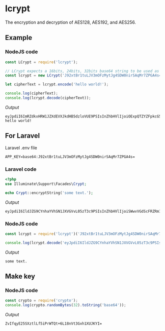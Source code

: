 # lcrypt
The encryption and decryption of AES128, AES192, and AES256.

## Example

### NodeJS code

```javascript
const LCrypt = require('lcrypt');

// LCrypt expects a 16bits, 24bits, 32bits base64 string to be used as key.
const lcrypt = new LCrypt('J92xtBr1tuLJV3mOFzMytJg4SDW0nirSAqMr7ZPGA4s=');

let cipherText = lcrypt.encode('hello world!');

console.log(cipherText);
console.log(lcrypt.decode(cipherText));
```

*Output*

```text
eyJpdiI6ImRZdkxHRW1JZXdEVXJkdHB5dzloVUE9PSIsInZhbHVlIjoiOExpQTZYZFpkcG54VzZQVEtBbVdWQT09IiwibWFjIjoiODhmMTY2OTU2YWYyYzllNjVhNDNiOTUxZWU5ZTQ0OTU3ZjU2ZGYxOGEzOTI1YWJmOTJlNDQ5YjFjOTk0ZTlmZSJ9
hello world!
```

## For Laravel

Laravel .env file

```text
APP_KEY=base64:J92xtBr1tuLJV3mOFzMytJg4SDW0nirSAqMr7ZPGA4s=
```

### Laravel code

```php
<?php
use Illuminate\Support\Facades\Crypt;

echo Crypt::encryptString('some text.');
```

*Output*

```text
eyJpdiI6IldJZG9CYnhaYVhSN1JXVGVvL05zT3c9PSIsInZhbHVlIjoiSWwvVGdScFRZRm1KNTVnZnZEamg1Zz09IiwibWFjIjoiY2MzOTFhZmRhMTYxN2E4YWUzNDFhZTEwZGEzYTZlZjkwNzU3MDk0ZGIyODUzNjI1NjA5YjA5MDZkMjU3MWY4YSJ9
```

### NodeJS code

```javascript
const lcrypt = require('lcrypt')('J92xtBr1tuLJV3mOFzMytJg4SDW0nirSAqMr7ZPGA4s=');

console.log(lcrypt.decode('eyJpdiI6IldJZG9CYnhaYVhSN1JXVGVvL05zT3c9PSIsInZhbHVlIjoiSWwvVGdScFRZRm1KNTVnZnZEamg1Zz09IiwibWFjIjoiY2MzOTFhZmRhMTYxN2E4YWUzNDFhZTEwZGEzYTZlZjkwNzU3MDk0ZGIyODUzNjI1NjA5YjA5MDZkMjU3MWY4YSJ9'));
```

*Output*

```text
some text.
```

## Make key

### NodeJS code

```javascript
const crypto = require('crypto');
console.log(crypto.randomBytes(32).toString('base64'));
```

*Output*

```text
ZvIfqyE25SXztlLf5iPrWTQt+6L18nVt3Gxh1XUJKYI=
```
